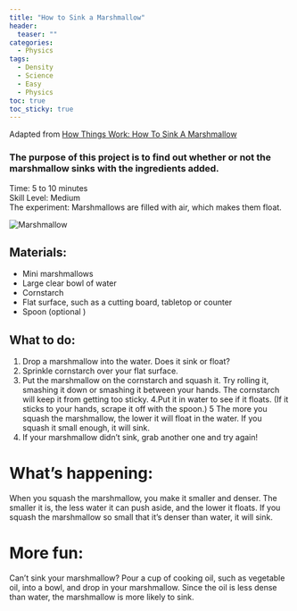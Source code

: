 ```yaml
---
title: "How to Sink a Marshmallow"
header:
  teaser: ""
categories:
  - Physics
tags:
  - Density
  - Science
  - Easy
  - Physics
toc: true
toc_sticky: true
---
```



Adapted from [How Things Work: How To Sink A Marshmallow](https://www.parenting.com/gallery/easy-science-fair-projects/)

### The purpose of this project is to find out whether or not the marshmallow sinks with the ingredients added.
Time: 5 to 10 minutes   
Skill Level: Medium   
The experiment: Marshmallows are filled with air, which makes them float.

![Marshmallow](../images/sinkingmarshmallows.jpg)

## Materials:
* Mini marshmallows
* Large clear bowl of water
* Cornstarch
* Flat surface, such as a cutting board, tabletop or counter
* Spoon (optional )

## What to do:
1. Drop a marshmallow into the water. Does it sink or float?  
2. Sprinkle cornstarch over your flat surface.
3. Put the marshmallow on the cornstarch and squash it. Try rolling it, smashing it down or smashing it between your hands. The cornstarch will keep it from getting too sticky.
4.Put it in water to see if it floats. (If it sticks to your hands, scrape it off with the spoon.)
5 The more you squash the marshmallow, the lower it will float in the water. If you squash it small enough, it will sink.
6. If your marshmallow didn’t sink, grab another one and try again!

# What’s happening:
When you squash the marshmallow, you make it smaller and denser. The smaller it is, the less water it can push aside, and the lower it floats. If you squash the marshmallow so small that it’s denser than water, it will sink.

# More fun:
Can’t sink your marshmallow? Pour a cup of cooking oil, such as vegetable oil, into a bowl, and drop in your marshmallow. Since the oil is less dense than water, the marshmallow is more likely to sink.

